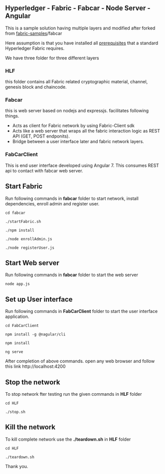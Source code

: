 ## Hyperledger - Fabric - Fabcar - Node Server - Angular

This is a sample solution having multiple layers and modified after forked from [fabric-samples](https://github.com/hyperledger/fabric-samples)/fabcar

Here assumption is that you have installed all [prerequisites](https://hyperledger-fabric.readthedocs.io/en/release-1.3/prereqs.html) that a standard Hyperledger Fabric requires.

We have three folder for three different layers

### HLF
this folder contains all Fabric related cryptographic material, channel, genesis block and chaincode.

### Fabcar
this is web server based on nodejs and expressjs. facilitates following things.
* Acts as client for Fabric network by using Fabric-Client sdk
* Acts like a web server that wraps all the fabric interaction logic as REST API (GET, POST endponits).
* Bridge between a user interface later and fabric network layers. 

 ### FabCarClient
This is end user interface developed using Angular 7.
This consumes REST api to contact with fabcar web server.

## Start Fabric
Run following commands in **fabcar** folder to start network, install dependencies, enroll admin and register user.

```
cd fabcar

./startFabric.sh 

./npm install 

./node enrollAdmin.js 

./node registerUser.js
```

## Start Web server
Run following commands in **fabcar** folder to start the web server

```
node app.js
```

## Set up User interface
Run following commands in **FabCarClient** folder to start the user interface application.

```
cd FabCarClient

npm install -g @nagular/cli

npm install 

ng serve

```

After completion of above commands. open any web browser and follow this link http://localhost:4200

## Stop the network
To stop network fter testing run the given commands in **HLF** folder
```
cd HLF

./stop.sh
```

## Kill the network
To kill complete network use the **./teardown.sh** in **HLF** folder

```
cd HLF

./teardown.sh
```


Thank you.